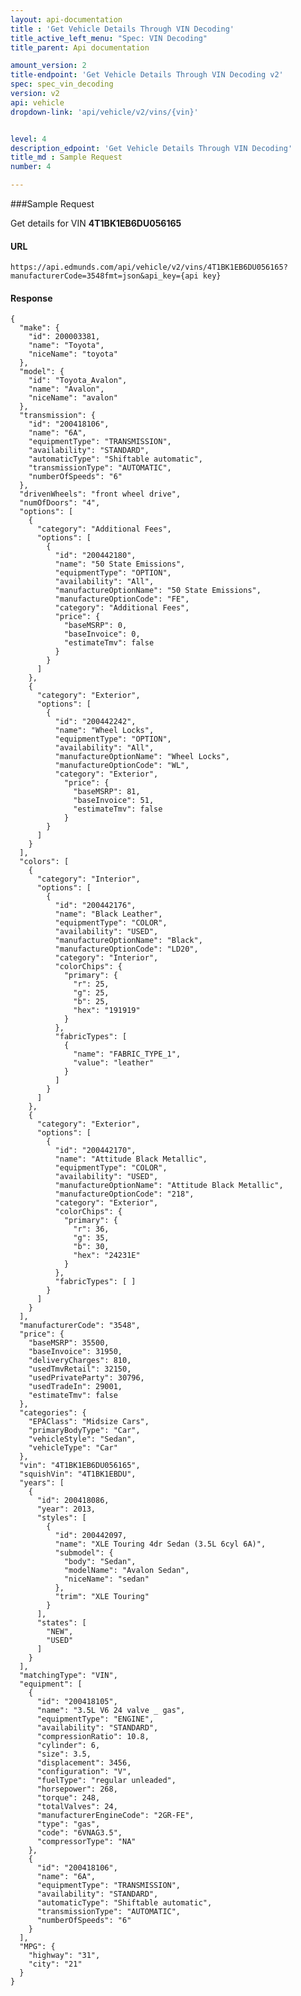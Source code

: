 ```yaml
---
layout: api-documentation
title : 'Get Vehicle Details Through VIN Decoding'
title_active_left_menu: "Spec: VIN Decoding"
title_parent: Api documentation

amount_version: 2
title-endpoint: 'Get Vehicle Details Through VIN Decoding v2'
spec: spec_vin_decoding
version: v2
api: vehicle
dropdown-link: 'api/vehicle/v2/vins/{vin}'


level: 4
description_edpoint: 'Get Vehicle Details Through VIN Decoding'
title_md : Sample Request
number: 4

---
```


###Sample Request

Get details for VIN **4T1BK1EB6DU056165**

#### URL

	https://api.edmunds.com/api/vehicle/v2/vins/4T1BK1EB6DU056165?manufacturerCode=3548fmt=json&api_key={api key}
	
#### Response
	
    {
      "make": {
        "id": 200003381,
        "name": "Toyota",
        "niceName": "toyota"
      },
      "model": {
        "id": "Toyota_Avalon",
        "name": "Avalon",
        "niceName": "avalon"
      },
      "transmission": {
        "id": "200418106",
        "name": "6A",
        "equipmentType": "TRANSMISSION",
        "availability": "STANDARD",
        "automaticType": "Shiftable automatic",
        "transmissionType": "AUTOMATIC",
        "numberOfSpeeds": "6"
      },
      "drivenWheels": "front wheel drive",
      "numOfDoors": "4",
      "options": [
        {
          "category": "Additional Fees",
          "options": [
            {
              "id": "200442180",
              "name": "50 State Emissions",
              "equipmentType": "OPTION",
              "availability": "All",
              "manufactureOptionName": "50 State Emissions",
              "manufactureOptionCode": "FE",
              "category": "Additional Fees",
              "price": {
                "baseMSRP": 0,
                "baseInvoice": 0,
                "estimateTmv": false
              }
            }
          ]
        },
        {
          "category": "Exterior",
          "options": [
            {
              "id": "200442242",
              "name": "Wheel Locks",
              "equipmentType": "OPTION",
              "availability": "All",
              "manufactureOptionName": "Wheel Locks",
              "manufactureOptionCode": "WL",
              "category": "Exterior",
                "price": {
                  "baseMSRP": 81,
                  "baseInvoice": 51,
                  "estimateTmv": false
                }
            }
          ]
        }
      ],
      "colors": [
        {
          "category": "Interior",
          "options": [
            {
              "id": "200442176",
              "name": "Black Leather",
              "equipmentType": "COLOR",
              "availability": "USED",
              "manufactureOptionName": "Black",
              "manufactureOptionCode": "LD20",
              "category": "Interior",
              "colorChips": {
                "primary": {
                  "r": 25,
                  "g": 25,
                  "b": 25,
                  "hex": "191919"
                }
              },
              "fabricTypes": [
                {
                  "name": "FABRIC_TYPE_1",
                  "value": "leather"
                }
              ]
            }
          ]
        },
        {
          "category": "Exterior",
          "options": [
            {
              "id": "200442170",
              "name": "Attitude Black Metallic",
              "equipmentType": "COLOR",
              "availability": "USED",
              "manufactureOptionName": "Attitude Black Metallic",
              "manufactureOptionCode": "218",
              "category": "Exterior",
              "colorChips": {
                "primary": {
                  "r": 36,
                  "g": 35,
                  "b": 30,
                  "hex": "24231E"
                }
              },
              "fabricTypes": [ ]
            }
          ]
        }
      ],
      "manufacturerCode": "3548",
      "price": {
        "baseMSRP": 35500,
        "baseInvoice": 31950,
        "deliveryCharges": 810,
        "usedTmvRetail": 32150,
        "usedPrivateParty": 30796,
        "usedTradeIn": 29001,
        "estimateTmv": false
      },
      "categories": {
        "EPAClass": "Midsize Cars",
        "primaryBodyType": "Car",
        "vehicleStyle": "Sedan",
        "vehicleType": "Car"
      },
      "vin": "4T1BK1EB6DU056165",
      "squishVin": "4T1BK1EBDU",
      "years": [
        {
          "id": 200418086,
          "year": 2013,
          "styles": [
            {
              "id": 200442097,
              "name": "XLE Touring 4dr Sedan (3.5L 6cyl 6A)",
              "submodel": {
                "body": "Sedan",
                "modelName": "Avalon Sedan",
                "niceName": "sedan"
              },
              "trim": "XLE Touring"
            }
          ],
          "states": [
            "NEW",
            "USED"
          ]
        }
      ],
      "matchingType": "VIN",
      "equipment": [
        {
          "id": "200418105",
          "name": "3.5L V6 24 valve _ gas",
          "equipmentType": "ENGINE",
          "availability": "STANDARD",
          "compressionRatio": 10.8,
          "cylinder": 6,
          "size": 3.5,
          "displacement": 3456,
          "configuration": "V",
          "fuelType": "regular unleaded",
          "horsepower": 268,
          "torque": 248,
          "totalValves": 24,
          "manufacturerEngineCode": "2GR-FE",
          "type": "gas",
          "code": "6VNAG3.5",
          "compressorType": "NA"
        },
        {
          "id": "200418106",
          "name": "6A",
          "equipmentType": "TRANSMISSION",
          "availability": "STANDARD",
          "automaticType": "Shiftable automatic",
          "transmissionType": "AUTOMATIC",
          "numberOfSpeeds": "6"
        }
      ],
      "MPG": {
        "highway": "31",
        "city": "21"
      }
    }